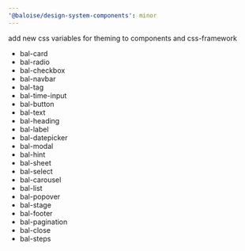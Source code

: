 ```yaml
---
'@baloise/design-system-components': minor
---
```


add new css variables for theming to components and css-framework

- bal-card
- bal-radio
- bal-checkbox
- bal-navbar
- bal-tag
- bal-time-input
- bal-button
- bal-text
- bal-heading
- bal-label
- bal-datepicker
- bal-modal
- bal-hint
- bal-sheet
- bal-select
- bal-carousel
- bal-list
- bal-popover
- bal-stage
- bal-footer
- bal-pagination
- bal-close
- bal-steps
